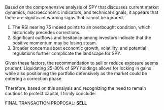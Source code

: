 Based on the comprehensive analysis of SPY that discusses current market dynamics, macroeconomic indicators, and technical signals, it appears that there are significant warning signs that cannot be ignored. 

1. The RSI nearing 75 indeed points to an overbought condition, which historically precedes corrections.
2. Significant outflows and hesitancy among investors indicate that the positive momentum may be losing steam.
3. Broader concerns about economic growth, volatility, and potential regulations further complicate the landscape for SPY.

Given these factors, the recommendation to sell or reduce exposure seems prudent. Liquidating 25-30% of SPY holdings allows for locking in gains while also positioning the portfolio defensively as the market could be entering a correction phase.

Therefore, based on this analysis and recognizing the need to remain cautious to protect capital, I firmly conclude:

FINAL TRANSACTION PROPOSAL: **SELL**